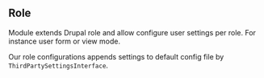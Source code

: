 ## Role
Module extends Drupal role and allow configure user settings per role.
For instance user form or view mode.

Our role configurations appends settings to default config file by `ThirdPartySettingsInterface`.
